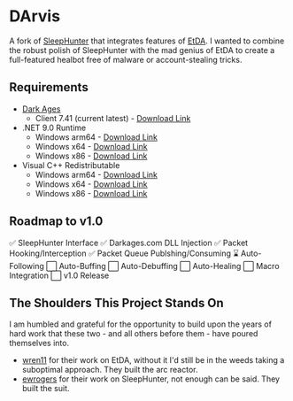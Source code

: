 # DArvis
A fork of [SleepHunter](https://github.com/ewrogers/SleepHunter4) that integrates features of [EtDA](https://github.com/wren11/ETDA). I wanted to combine the robust polish of SleepHunter with the mad genius of EtDA to create a full-featured healbot free of malware or account-stealing tricks.

## Requirements

- [Dark Ages](https://www.darkages.com)
    - Client 7.41 (current latest) - [Download Link](https://s3.amazonaws.com/kru-downloads/da/DarkAges741single.exe)
- .NET 9.0 Runtime
    - Windows arm64 - [Download Link](https://dotnet.microsoft.com/en-us/download/dotnet/thank-you/sdk-9.0.302-windows-arm64-installer)
    - Windows x64 - [Download Link](https://dotnet.microsoft.com/en-us/download/dotnet/thank-you/sdk-9.0.302-windows-x64-installer)
    - Windows x86 - [Download Link](https://dotnet.microsoft.com/en-us/download/dotnet/thank-you/sdk-9.0.302-windows-x86-installer)
- Visual C++ Redistributable
    - Windows arm64 - [Download Link](https://aka.ms/vs/17/release/vc_redist.arm64.exe)
    - Windows x64 - [Download Link](https://aka.ms/vs/17/release/vc_redist.x64.exe)
    - Windows x86 - [Download Link](https://aka.ms/vs/17/release/vc_redist.x86.exe)

## Roadmap to v1.0
✅ SleepHunter Interface
✅ Darkages.com DLL Injection
✅ Packet Hooking/Interception
✅ Packet Queue Publshing/Consuming
⌛ Auto-Following
⬜ Auto-Buffing
⬜ Auto-Debuffing
⬜ Auto-Healing
⬜ Macro Integration
⬜ v1.0 Release

## The Shoulders This Project Stands On

I am humbled and grateful for the opportunity to build upon the years of hard work that these two - and all others before them - have poured themselves into.

- [wren11](https://github.com/wren11) for their work on EtDA, without it I'd still be in the weeds taking a suboptimal approach. They built the arc reactor.
- [ewrogers](https://github.com/ewrogers) for their work on SleepHunter, not enough can be said. They built the suit.

